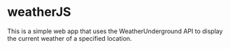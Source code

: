 # weatherJS
This is a simple web app that uses the WeatherUnderground API to display the current weather of a specified location.
